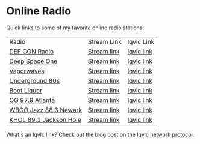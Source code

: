 # Online Radio

Quick links to some of my favorite online radio stations:

<table class="table">
    <tr>
        <td>Radio</td>
        <td>Stream Link</td>
        <td>lqvlc Link</td>
    </tr>
    <tr>
        <td><a href="https://somafm.com/defcon/">DEF CON Radio</a></td>
        <td><a href="https://somafm.com/defcon64.pls">Stream link</a></td>
        <td><a href="lqvlc://somafm.com/defcon64.pls">lqvlc link</a></td>
    </tr>
    <tr>
        <td><a href="https://somafm.com/deepspaceone/">Deep Space One</a></td>
        <td><a href="https://somafm.com/deepspaceone64.pls">Stream link</a></td>
        <td><a href="lqvlc://somafm.com/deepspaceone64.pls">lqvlc link</a></td>
    </tr>
    <tr>
        <td><a href="https://somafm.com/vaporwaves/">Vaporwaves</a></td>
        <td><a href="https://somafm.com/vaporwaves64.pls">Stream link</a></td>
        <td><a href="lqvlc://somafm.com/vaporwaves64.pls">lqvlc link</a></td>
    </tr>
    <tr>
        <td><a href="https://somafm.com/u80s/">Underground 80s</a></td>
        <td><a href="https://somafm.com/u80s64.pls">Stream link</a></td>
        <td><a href="lqvlc://somafm.com/u80s64.pls">lqvlc link</a></td>
    </tr>
    <tr>
        <td><a href="https://somafm.com/bootliquor/">Boot Liquor</a></td>
        <td><a href="https://somafm.com/bootliquor64.pls">Stream link</a></td>
        <td><a href="lqvlc://somafm.com/bootliquor64.pls">lqvlc link</a></td>
    </tr>
    <tr>
        <td><a href="https://www.og979.com/">OG 97.9 Atlanta</a></td>
        <td><a href="https://playerservices.streamtheworld.com/api/livestream-redirect/WWWQH3AAC.aac">Stream link</a></td>
        <td><a href="lqvlc://playerservices.streamtheworld.com/api/livestream-redirect/WWWQH3AAC.aac">lqvlc link</a></td>
    </tr>
    <tr>
        <td><a href="https://www.wbgo.org">WBGO Jazz 88.3 Newark</a></td>
        <td><a href="https://wbgo.streamguys1.com/wbgo128">Stream link</a></td>
        <td><a href="lqvlc://wbgo.streamguys1.com/wbgo128">lqvlc link</a></td>
    </tr>
    <tr>
        <td><a href="https://www.wbgo.org">KHOL 89.1 Jackson Hole</a></td>
        <td><a href="http://peridot.streamguys.com:6010/live.m3u?_ga=2.245952768.525453867.1658096358-1871105295.1658096351">Stream link</a></td>
        <td><a href="lqvlc://peridot.streamguys.com:6010/live.m3u?_ga=2.245952768.525453867.1658096358-1871105295.1658096351">lqvlc link</a></td>
    </tr>
</table>

<!-- | Radio | Stream Link | lqvlc Link |
| --- | --- | --- |
[DEF CON Radio](https://somafm.com/defcon/) | [Stream link](https://somafm.com/defcon64.pls) | [lqvlc link](lqvlc://somafm.com/defcon64.pls)
[Deep Space One](https://somafm.com/deepspaceone/) | [Stream link](https://somafm.com/deepspaceone64.pls) | [lqvlc link](lqvlc://somafm.com/deepspaceone64.pls)
[Vaporwaves](https://somafm.com/vaporwaves/)| [Stream link](https://somafm.com/vaporwaves64.pls) | [lqvlc link](lqvlc://somafm.com/vaporwaves64.pls) | 
[Underground 80s](https://somafm.com/u80s/)| [Stream link](https://somafm.com/u80s64.pls) | [lqvlc link](lqvlc://somafm.com/u80s64.pls) |
[Boot Liquor](https://somafm.com/bootliquor/)| [Stream link](https://somafm.com/bootliquor64.pls) | [lqvlc link](lqvlc://somafm.com/bootliquor64.pls) |
[OG 97.9 Atlanta](https://www.og979.com/)| [Stream link](https://playerservices.streamtheworld.com/api/livestream-redirect/WWWQH3AAC.aac) | [lqvlc link](lqvlc://playerservices.streamtheworld.com/api/livestream-redirect/WWWQH3AAC.aac) |
[WBGO Jazz 88.3 Newark](https://www.wbgo.org)| [Stream link](https://wbgo.streamguys1.com/wbgo128) | [lqvlc link](lqvlc://wbgo.streamguys1.com/wbgo128) | -->


What's an lqvlc link? Check out the blog post on the [lqvlc network protocol](/posts/lqvlc-network-protocol-firefox.html).